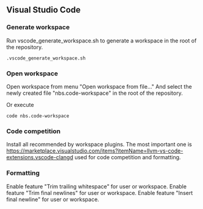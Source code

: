 ## Visual Studio Code

### Generate workspace

Run vscode_generate_workspace.sh to generate a workspace in the root of the repository.
```
.vscode_generate_workspace.sh
```

### Open workspace

Open workspace from menu "Open workspace from file..." And select the newly created file "nbs.code-workspace" in the root of the repository.

Or execute
```
code nbs.code-workspace
```

### Code competition

Install all recommended by workspace plugins.
The most important one is https://marketplace.visualstudio.com/items?itemName=llvm-vs-code-extensions.vscode-clangd used for code competition and formatting.

### Formatting

Enable feature "Trim trailing whitespace" for user or workspace.
Enable feature "Trim final newlines" for user or workspace.
Enable feature "Insert final newline" for user or workspace.

